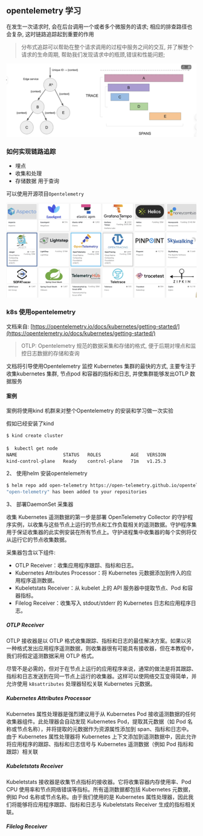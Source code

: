 ## opentelemetry 学习

在发生一次请求时, 会在后台调用一个或者多个微服务的请求; 相应的排查路径也会复杂, 这时链路追踪起到重要的作用

> 分布式追踪可以帮助在整个请求调用的过程中服务之间的交互, 并了解整个请求的生命周期, 帮助我们发现请求中的瓶颈,错误和性能问题;

![image-20240219152200261](./opentelemetry基础学习.assets/image-20240219152200261.png)



### 如何实现链路追踪

- 埋点
- 收集和处理
- 存储数据 用于查询

可以使用开源项目`Opentelemetry` 

![image-20240219152510595](./opentelemetry基础学习.assets/image-20240219152510595.png)

### k8s 使用opentelemetry

文档来自: [https://opentelemetry.io/docs/kubernetes/getting-started/](https://opentelemetry.io/docs/kubernetes/getting-started/)

> OTLP: Opentelemetry 规范的数据采集和存储的格式, 便于后期对埋点和监控日志数据的存储和查询

文档将引导使用Opentelemetry 监控 Kubernetes 集群的最快的方式, 主要专注于收集kubernetes 集群, 节点pod 和容器的指标和日志, 并使集群能够发出OTLP 数据服务

#### 案例

案例将使用kind 机群来对整个Opentelemetry 的安装和学习做一次实验

假如已经安装了kind

```bash
$ kind create cluster

$  kubectl get node
NAME                 STATUS   ROLES           AGE   VERSION
kind-control-plane   Ready    control-plane   71m   v1.25.3
```

2、 使用helm 安装opentelemetry

```bash
$ helm repo add open-telemetry https://open-telemetry.github.io/opentelemetry-helm-charts
"open-telemetry" has been added to your repositories
```

3、 部署DaemonSet 采集器

收集 Kubernetes 遥测数据的第一步是部署 OpenTelemetry Collector 的守护程序实例，以收集与这些节点上运行的节点和工作负载相关的遥测数据。守护程序集用于保证收集器的此实例安装在所有节点上。守护进程集中收集器的每个实例将仅从运行它的节点收集数据。

采集器包含以下组件:

- OTLP Receiver：收集应用程序跟踪、指标和日志。
- Kubernetes Attributes Processor：将 Kubernetes 元数据添加到传入的应用程序遥测数据。
- Kubeletstats Receiver：从 kubelet 上的 API 服务器中提取节点、Pod 和容器指标。
- Filelog Receiver：收集写入 stdout/stderr 的 Kubernetes 日志和应用程序日志。

##### OTLP Receiver

OTLP 接收器是以 OTLP 格式收集跟踪、指标和日志的最佳解决方案。如果以另一种格式发出应用程序遥测数据，则收集器很有可能具有接收器，但在本教程中，我们将假定遥测数据采用 OTLP 格式。

尽管不是必需的，但对于在节点上运行的应用程序来说，通常的做法是将其跟踪、指标和日志发送到在同一节点上运行的收集器。这样可以使网络交互变得简单，并允许使用 `k8sattributes` 处理器轻松关联 Kubernetes 元数据。

##### Kubernetes Attributes Processor

Kubernetes 属性处理器是强烈建议用于从 Kubernetes Pod 接收遥测数据的任何收集器组件。此处理器会自动发现 Kubernetes Pod，提取其元数据（如 Pod 名称或节点名称），并将提取的元数据作为资源属性添加到 span、指标和日志中。由于 Kubernetes 属性处理器将 Kubernetes 上下文添加到遥测数据中，因此允许将应用程序的跟踪、指标和日志信号与 Kubernetes 遥测数据（例如 Pod 指标和跟踪）相关联

##### Kubeletstats Receiver

Kubeletstats 接收器是收集节点指标的接收器。它将收集容器内存使用率、Pod CPU 使用率和节点网络错误等指标。所有遥测数据都包括 Kubernetes 元数据，例如 Pod 名称或节点名称。由于我们使用的是 Kubernetes 属性处理器，因此我们将能够将应用程序跟踪、指标和日志与 Kubeletstats Receiver 生成的指标相关联。

##### Filelog Receiver